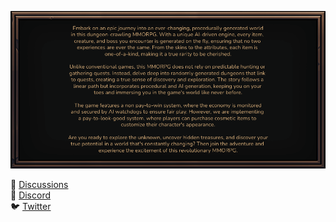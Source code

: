 <p align="center">
  <img src="https://github.com/EndlessHalls/.github/blob/main/profile/ReadMeBanner.png?raw=true">
</p>

<!--
Embark on an epic journey into an ever-changing, procedurally generated world in this dungeon-crawling MMORPG. With a unique AI-driven engine, every item, creature, and boss you encounter is generated on the fly, ensuring that no two experiences are ever the same. From the skins to the attributes, each item is one-of-a-kind, making it a true rarity to be cherished.

Unlike conventional games, this MMORPG does not rely on predictable hunting or gathering quests. Instead, delve deep into randomly generated dungeons that link to quests, creating a true sense of discovery and exploration. The story follows a linear path but incorporates procedural and AI generation, keeping you on your toes and immersing you in the game's world like never before.

The game features a non pay-to-win system, where the economy is monitored and secured by AI watchdogs to ensure fair play. However, we are implementing a pay-to-look-good system, where players can purchase cosmetic items to customize their character's appearance.

Are you ready to explore the unknown, uncover hidden treasures, and discover your true potential in a world that's constantly changing? Then join the adventure and experience the excitement of this revolutionary MMORPG.

-->

💬 [Discussions](https://github.com/orgs/EndlessHalls/discussions) \
👾 [Discord](https://endlesshalls.com/discord) \
🐦 [Twitter](https://twitter.com/endless_halls)
